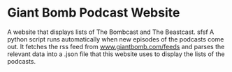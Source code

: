 # Giant Bomb Podcast Website
A website that displays lists of The Bombcast and The Beastcast.
sfsf
A python script runs automatically when new episodes of the podcasts come out. It
fetches the rss feed from www.giantbomb.com/feeds and parses the relevant data into
a .json file that this website uses to display the lists of the podcasts.
